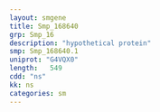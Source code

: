 ```yaml
---
layout: smgene
title: Smp_168640
grp: Smp_16
description: "hypothetical protein"
smp: Smp_168640.1
uniprot: "G4VQX0"
length:   549
cdd: "ns"
kk: ns
categories: sm
---
```

